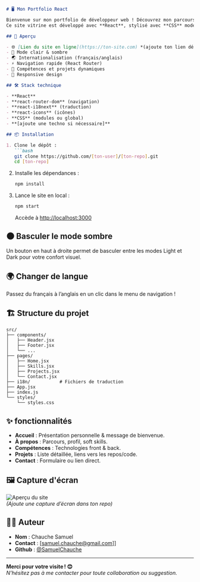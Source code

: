 
```markdown
# 🖥️ Mon Portfolio React

Bienvenue sur mon portfolio de développeur web ! Découvrez mon parcours, mes compétences techniques et mes projets récents.  
Ce site vitrine est développé avec **React**, stylisé avec **CSS** moderne, et supporte plusieurs langues, ainsi qu’un mode clair/sombre 😊

## 🚀 Aperçu

- 🌐 [Lien du site en ligne](https://ton-site.com) *(ajoute ton lien déployé ici)*
- 🎨 Mode clair & sombre
- 🌏 Internationalisation (français/anglais)
- ⚡ Navigation rapide (React Router)
- 💪 Compétences et projets dynamiques
- 📱 Responsive design

## 🛠️ Stack technique

- **React**
- **react-router-dom** (navigation)
- **react-i18next** (traduction)
- **react-icons** (icônes)
- **CSS** (modules ou global)
- **[ajoute une techno si nécessaire]**

## 📦 Installation

1. Clone le dépôt :
   ```bash
   git clone https://github.com/[ton-user]/[ton-repo].git
   cd [ton-repo]
   ```
2. Installe les dépendances :
   ```bash
   npm install
   ```
3. Lance le site en local :
   ```bash
   npm start
   ```
   Accède à [http://localhost:3000](http://localhost:3000)

## 🌑 Basculer le mode sombre

Un bouton en haut à droite permet de basculer entre les modes Light et Dark pour votre confort visuel.

## 🌍 Changer de langue

Passez du français à l’anglais en un clic dans le menu de navigation !

## 🏗️ Structure du projet

```
src/
├── components/
│   ├── Header.jsx
│   ├── Footer.jsx
│   └── ...
├── pages/
│   ├── Home.jsx
│   ├── Skills.jsx
│   ├── Projects.jsx
│   └── Contact.jsx
├── i18n/           # Fichiers de traduction
├── App.jsx
├── index.js
└── styles/
    └── styles.css
```

## ✨ fonctionnalités

- **Accueil** : Présentation personnelle & message de bienvenue.
- **À propos** : Parcours, profil, soft skills.
- **Compétences** : Technologies front & back.
- **Projets** : Liste détaillée, liens vers les repos/code.
- **Contact** : Formulaire ou lien direct.

## 🖼️ Capture d'écran

![Aperçu du site](./screenshot.png)  
*(Ajoute une capture d’écran dans ton repo)*

## 👨‍💻 Auteur

- **Nom** : Chauche Samuel
- **Contact** : [samuel.chauche@gmail.com]]
- **Github** : [@SamuelChauche](https://github.com/SamuelChauche)

---

**Merci pour votre visite ! 😊**  
*N’hésitez pas à me contacter pour toute collaboration ou suggestion.*

```


